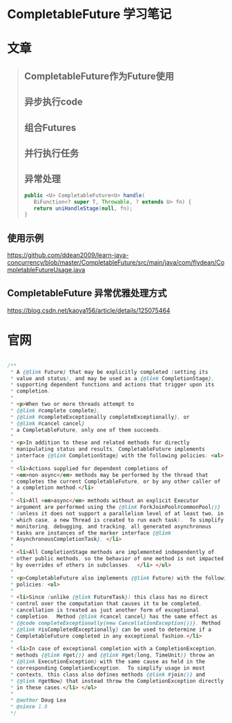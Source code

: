 # CompletableFuture 学习笔记

# 文章



>## CompletableFuture作为Future使用
>
>
>
>## 异步执行code
>
>
>
>## 组合Futures
>
>
>
>## 并行执行任务
>
>
>
>## 异常处理
>
>```java
>public <U> CompletableFuture<U> handle(
>    BiFunction<? super T, Throwable, ? extends U> fn) {
>    return uniHandleStage(null, fn);
>}
>```

## 使用示例

https://github.com/ddean2009/learn-java-concurrency/blob/master/CompletableFuture/src/main/java/com/flydean/CompletableFutureUsage.java



## CompletableFuture 异常优雅处理方式

https://blog.csdn.net/kaoya156/article/details/125075464



# 官网

```java

/**
 * A {@link Future} that may be explicitly completed (setting its
 * value and status), and may be used as a {@link CompletionStage},
 * supporting dependent functions and actions that trigger upon its
 * completion.
 *
 * <p>When two or more threads attempt to
 * {@link #complete complete},
 * {@link #completeExceptionally completeExceptionally}, or
 * {@link #cancel cancel}
 * a CompletableFuture, only one of them succeeds.
 *
 * <p>In addition to these and related methods for directly
 * manipulating status and results, CompletableFuture implements
 * interface {@link CompletionStage} with the following policies: <ul>
 *
 * <li>Actions supplied for dependent completions of
 * <em>non-async</em> methods may be performed by the thread that
 * completes the current CompletableFuture, or by any other caller of
 * a completion method.</li>
 *
 * <li>All <em>async</em> methods without an explicit Executor
 * argument are performed using the {@link ForkJoinPool#commonPool()}
 * (unless it does not support a parallelism level of at least two, in
 * which case, a new Thread is created to run each task).  To simplify
 * monitoring, debugging, and tracking, all generated asynchronous
 * tasks are instances of the marker interface {@link
 * AsynchronousCompletionTask}. </li>
 *
 * <li>All CompletionStage methods are implemented independently of
 * other public methods, so the behavior of one method is not impacted
 * by overrides of others in subclasses.  </li> </ul>
 *
 * <p>CompletableFuture also implements {@link Future} with the following
 * policies: <ul>
 *
 * <li>Since (unlike {@link FutureTask}) this class has no direct
 * control over the computation that causes it to be completed,
 * cancellation is treated as just another form of exceptional
 * completion.  Method {@link #cancel cancel} has the same effect as
 * {@code completeExceptionally(new CancellationException())}. Method
 * {@link #isCompletedExceptionally} can be used to determine if a
 * CompletableFuture completed in any exceptional fashion.</li>
 *
 * <li>In case of exceptional completion with a CompletionException,
 * methods {@link #get()} and {@link #get(long, TimeUnit)} throw an
 * {@link ExecutionException} with the same cause as held in the
 * corresponding CompletionException.  To simplify usage in most
 * contexts, this class also defines methods {@link #join()} and
 * {@link #getNow} that instead throw the CompletionException directly
 * in these cases.</li> </ul>
 *
 * @author Doug Lea
 * @since 1.8
 */
```

